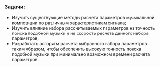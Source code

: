 ﻿### Задачи:
* Изучить существующие методы расчета параметров музыкальной композиции по различным характеристикам сигнала;
* Изучить влияние набора рассчитываемых параметров на точность поиска подобной музыки и на скорость расчета данного набора параметров;
* Разработать алгоритм расчета выбранного набора параметров таким образом, чтобы обеспечить высокую точность поиска подобной музыки при минимально возможном времени расчета параметров.
